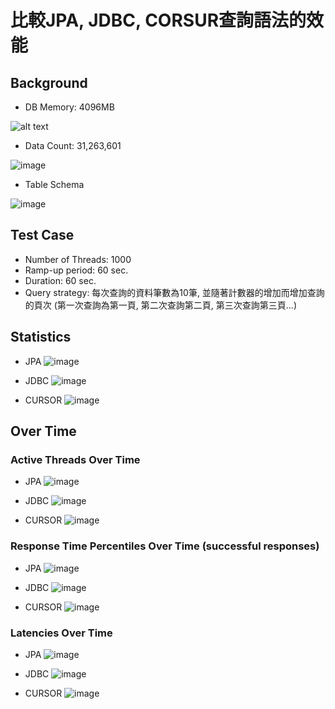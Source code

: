 # 比較JPA, JDBC, CORSUR查詢語法的效能


## Background
* DB Memory: 4096MB 

![alt text](https://drive.google.com/uc?id=1alrjg7P-kUrkbspXQqgyyrinLpwtjqrx)

* Data Count: 31,263,601

![image](https://drive.google.com/uc?id=1P3v0rDCJYOA732L2HUhgxJ1FmQoJz-hP)

* Table Schema

![image](https://drive.google.com/uc?id=1xAyBogZA3V8W6H6Hn6VvZsZKk_B8gFWU)

## Test Case
* Number of Threads: 1000
* Ramp-up period: 60 sec.
* Duration: 60 sec.
* Query strategy:
每次查詢的資料筆數為10筆, 並隨著計數器的增加而增加查詢的頁次
(第一次查詢為第一頁, 第二次查詢第二頁, 第三次查詢第三頁...)

## Statistics

* JPA
![image](https://drive.google.com/uc?id=1g-45JEeGRuXM80GqFBI_xdhqyPa4OsU0)

* JDBC
![image](https://drive.google.com/uc?id=1gB_RPwDxYDjHbfUNdPUho5ocNTyER6z0)

* CURSOR
![image](https://drive.google.com/uc?id=1I1vAZE_73GKNlBS2yM2dYEoUs87MJiP0)


## Over Time

### Active Threads Over Time
* JPA
![image](https://drive.google.com/uc?id=1nvDxOAkY2Q6XahzUMqlIlFnHsHza79ko)

* JDBC
![image](https://drive.google.com/uc?id=1Ohp9nkVVUB2YUxwj90SpFmSeCidpVaUR)

* CURSOR
![image](https://drive.google.com/uc?id=1sa0bhDvUh7dMICxQWk2sf_vYtsd9UxWD)


### Response Time Percentiles Over Time (successful responses)

* JPA
![image](https://drive.google.com/uc?id=1cIMrIaXY8d3aAz7jFwML9JDZB1OQer5O)

* JDBC
![image](https://drive.google.com/uc?id=1wWJXz6saOakrxSJ4vlZEVTJNyM452pvd)

* CURSOR
![image](https://drive.google.com/uc?id=1UFuq30REUNFQ3iEe4E5YttNOzqpSpoRo)


### Latencies Over Time
* JPA
![image](https://drive.google.com/uc?id=1PFB76ukVaaR-JGhLXpamqSArkm0RqcG0)

* JDBC
![image](https://drive.google.com/uc?id=1KUIkJajabPpLJGbDBMM6DJaMcWd--16c)

* CURSOR
![image](https://drive.google.com/uc?id=1TpgEo9nK_qdlD1Di7nAVcmWBsW2hXgBm)
